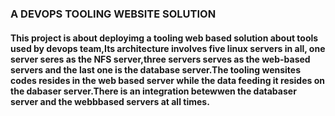                  
 ### A DEVOPS TOOLING WEBSITE SOLUTION
####  This project is about deployimg a tooling web based solution about tools used by devops team,Its architecture involves five linux servers in all, one server seres as the NFS  server,three servers serves as the web-based servers and the last one is the database server.The tooling wensites codes resides in the web based server while the data feeding it resides on the dabaser server.There is an integration betewwen the databaser server and the webbbased servers at all times.
